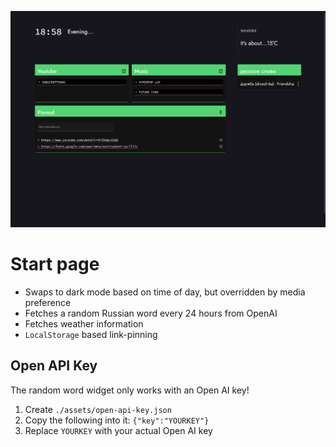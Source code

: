 ![Page Screenshot (dark mode)](./screenshot-dark.png)

# Start page

* Swaps to dark mode based on time of day, but overridden by media preference
* Fetches a random Russian word every 24 hours from OpenAI
* Fetches weather information
* `LocalStorage` based link-pinning

## Open API Key

The random word widget only works with an Open AI key!

1. Create `./assets/open-api-key.json`
2. Copy the following into it: `{"key":"YOURKEY"}`
3. Replace `YOURKEY` with your actual Open AI key

